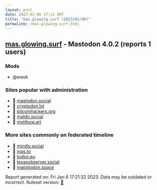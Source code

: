 ```yaml
---
layout: post
date: 2023-01-06 17:21 GMT
title: "mas.glowing.surf (2023/01/06)"
permalink: /mas-glowing-surf.html
---
```



## [mas.glowing.surf](https://mas.glowing.surf) - Mastodon 4.0.2 (reports 1 users)

### Mods
 * @ewok

### Sites popular with administration

* 🐘 [mastodon.social](/mastodon-social.html)
* 🐘 [cryptodon.lol](/cryptodon-lol.html)
* 🐘 [bitcoinhackers.org](/bitcoinhackers-org.html)
* 🐘 [mstdn.social](/mstdn-social.html)
* 🐘 [mxtthxw.art](/mxtthxw-art.html)

### More sites commonly on federated timeline

* 🐘 [mindly.social](/mindly-social.html)
* 🐘 [mas.to](/mas-to.html)
* 🐘 [todon.eu](/todon-eu.html)
* 🐘 [texasobserver.social](/texasobserver-social.html)
* 🐘 [mapstodon.space](/mapstodon-space.html)

Report generated on: Fri Jan  6 17:21:32 2023. Data may be outdated or incorrect.
Ruleset version: [🏀](/version-basketball)
